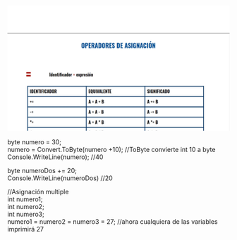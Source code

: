 <img src="./img/operadoresDeAsociacion.jpg">
<p>
byte numero = 30; <br>
numero = Convert.ToByte(numero +10); //ToByte convierte int 10 a byte<br>
Console.WriteLine(numero); //40<br>

byte numeroDos += 20;<br>
Console.WriteLine(numeroDos) //20<br>

//Asignación multiple<br>
int numero1;<br>
int numero2;<br>
int numero3;<br>
numero1 = numero2 = numero3 = 27; //ahora cualquiera de las variables imprimirá 27<br>

</p>
